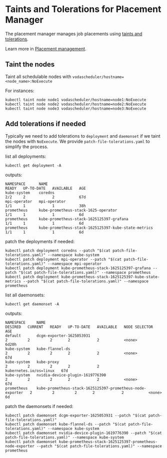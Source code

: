 # Taints and Tolerations for Placement Manager

The placement manager manages job placements using [taints and tolerations](https://kubernetes.io/docs/concepts/scheduling-eviction/taint-and-toleration/).

Learn more in [Placement management](https://github.com/heyfey/vodascheduler/blob/main/design/placement-management.md).

## Taint the nodes

Taint all schedulable nodes with `vodascheduler/hostname=<node_name>:NoExecute`

For instances:
```
kubectl taint node node1 vodascheduler/hostname=node1:NoExecute
kubectl taint node node2 vodascheduler/hostname=node2:NoExecute
kubectl taint node node3 vodascheduler/hostname=node3:NoExecute
```

## Add tolerations if needed

Typically we need to add tolerations to `deployment` and `daemonset` if we taint the nodes with `NoExecute`. We provide `patch-file-tolerations.yaml` to simplify the process.

list all deployments:
```
kubectl get deployment -A
```
outputs:
```
NAMESPACE      NAME                                                  READY   UP-TO-DATE   AVAILABLE   AGE
kube-system    coredns                                               2/2     2            2           67d
mpi-operator   mpi-operator                                          1/1     1            1           38h
prometheus     kube-prometheus-stack-1625-operator                   1/1     1            1           6d
prometheus     kube-prometheus-stack-1625125397-grafana              1/1     1            1           6d
prometheus     kube-prometheus-stack-1625125397-kube-state-metrics   1/1     1            1           6d
```
patch the deployments if needed:
```
kubectl patch deployment coredns --patch "$(cat patch-file-tolerations.yaml)" --namespace kube-system
kubectl patch deployment mpi-operator --patch "$(cat patch-file-tolerations.yaml)" --namespace mpi-operator
kubectl patch deployment kube-prometheus-stack-1625125397-grafana --patch "$(cat patch-file-tolerations.yaml)" --namespace prometheus
kubectl patch deployment kube-prometheus-stack-1625125397-kube-state-metrics --patch "$(cat patch-file-tolerations.yaml)" --namespace prometheus
```

list all daemonsets:
```
kubectl get daemonset -A
```
outputs:
```
NAMESPACE     NAME                                                        DESIRED   CURRENT   READY   UP-TO-DATE   AVAILABLE   NODE SELECTOR            AGE
default       dcgm-exporter-1625053931                                    2         2         2       2            2           <none>                   6d20h
kube-system   kube-flannel-ds                                             2         2         2       2            2           <none>                   67d
kube-system   kube-proxy                                                  2         2         2       2            2           kubernetes.io/os=linux   67d
kube-system   nvidia-device-plugin-1619776390                             2         2         2       2            2           <none>                   67d
prometheus    kube-prometheus-stack-1625125397-prometheus-node-exporter   2         2         2       2            2           <none>                   6d
```
patch the daemonsets if needed:
```
kubectl patch daemonset dcgm-exporter-1625053931 --patch "$(cat patch-file-tolerations.yaml)"
kubectl patch daemonset kube-flannel-ds --patch "$(cat patch-file-tolerations.yaml)" --namespace kube-system
kubectl patch daemonset nvidia-device-plugin-1619776390 --patch "$(cat patch-file-tolerations.yaml)" --namespace kube-system
kubectl patch daemonset kube-prometheus-stack-1625125397-prometheus-node-exporter --patch "$(cat patch-file-tolerations.yaml)" --namespace prometheus
```